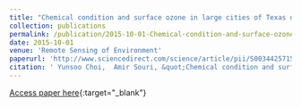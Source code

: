 ```yaml
---
title: "Chemical condition and surface ozone in large cities of Texas during the last decade: Observational evidence from OMI, CAMS, and model analysis"
collection: publications
permalink: /publication/2015-10-01-Chemical-condition-and-surface-ozone-in-large-cities-of-Texas-during-the-last-decade-Observational-evidence-from-OMI-CAMS-and-model-analysis
date: 2015-10-01
venue: 'Remote Sensing of Environment'
paperurl: 'http://www.sciencedirect.com/science/article/pii/S0034425715300559'
citation: ' Yunsoo Choi,  Amir Souri, &quot;Chemical condition and surface ozone in large cities of Texas during the last decade: Observational evidence from OMI, CAMS, and model analysis.&quot; Remote Sensing of Environment, 2015.'
---
```

[Access paper here](http://www.sciencedirect.com/science/article/pii/S0034425715300559){:target="_blank"}
